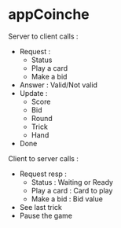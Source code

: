 # appCoinche

Server to client calls :
* Request : 
  * Status
  * Play a card
  * Make a bid
* Answer : Valid/Not valid
* Update :
  * Score
  * Bid
  * Round
  * Trick
  * Hand
* Done

Client to server calls :
* Request resp :
  * Status : Waiting or Ready
  * Play a card : Card to play
  * Make a bid : Bid value
* See last trick
* Pause the game
